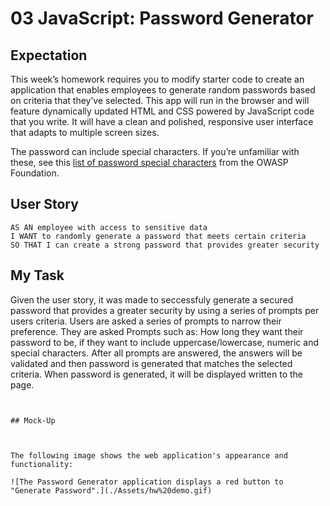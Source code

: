 # 03 JavaScript: Password Generator

## Expectation

This week’s homework requires you to modify starter code to create an application that enables employees to generate random passwords based on criteria that they’ve selected. This app will run in the browser and will feature dynamically updated HTML and CSS powered by JavaScript code that you write. It will have a clean and polished, responsive user interface that adapts to multiple screen sizes.

The password can include special characters. If you’re unfamiliar with these, see this [list of password special characters](https://www.owasp.org/index.php/Password_special_characters) from the OWASP Foundation.

## User Story

```
AS AN employee with access to sensitive data
I WANT to randomly generate a password that meets certain criteria
SO THAT I can create a strong password that provides greater security
```

## My Task

Given the user story, it was made to seccessfuly generate a secured password that
provides a greater security by using a series of prompts per users criteria. Users 
are asked a series of prompts to narrow their preference. They are asked Prompts 
such as: How long they want their password to be, if they want to include 
uppercase/lowercase, numeric and special characters. After all prompts are answered, 
the answers will be validated and then password is generated that matches the selected 
criteria. When password is generated, it will be displayed written to the page.  

```


## Mock-Up



The following image shows the web application's appearance and functionality:

![The Password Generator application displays a red button to "Generate Password".](./Assets/hw%20demo.gif)
